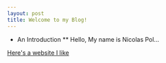 ```yaml
---
layout: post
title: Welcome to my Blog!
---
```


* An Introduction 
** Hello, My name is Nicolas Pol...


[Here's a website I like](http://seriouseats.com)
